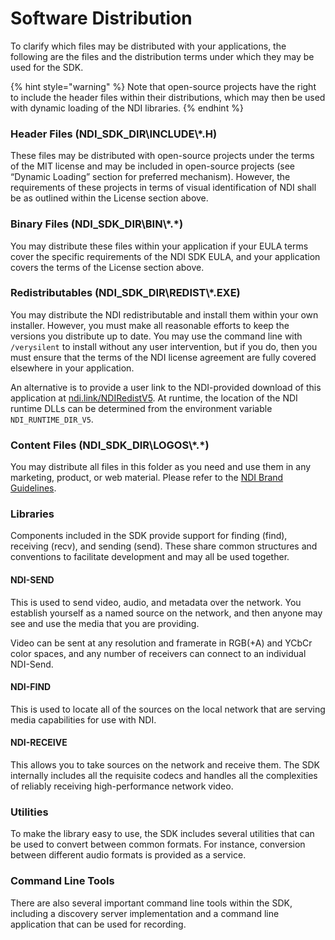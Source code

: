 # Software Distribution

To clarify which files may be distributed with your applications, the following are the files and the distribution terms under which they may be used for the SDK.

{% hint style="warning" %}
Note that open-source projects have the right to include the header files within their distributions, which may then be used with dynamic loading of the NDI libraries.
{% endhint %}

### Header Files (NDI\_SDK\_DIR\INCLUDE\\\*.H)

These files may be distributed with open-source projects under the terms of the MIT license and may be included in open-source projects (see “Dynamic Loading” section for preferred mechanism). However, the requirements of these projects in terms of visual identification of NDI shall be as outlined within the License section above.

### Binary Files (NDI\_SDK\_DIR\BIN\\\*.\*)

You may distribute these files within your application if your EULA terms cover the specific requirements of the NDI SDK EULA, and your application covers the terms of the License section above.

### Redistributables (NDI\_SDK\_DIR\REDIST\\\*.EXE)

You may distribute the NDI redistributable and install them within your own installer. However, you must make all reasonable efforts to keep the versions you distribute up to date. You may use the command line with `/verysilent` to install without any user intervention, but if you do, then you must ensure that the terms of the NDI license agreement are fully covered elsewhere in your application.

An alternative is to provide a user link to the NDI-provided download of this application at [ndi.link/NDIRedistV5](http://ndi.link/NDIRedistV5). At runtime, the location of the NDI runtime DLLs can be determined from the environment variable `NDI_RUNTIME_DIR_V5`.

### Content Files (NDI\_SDK\_DIR\LOGOS\\\*.\*)

You may distribute all files in this folder as you need and use them in any marketing, product, or web material. Please refer to the [NDI Brand Guidelines](https://app.gitbook.com/o/a38gd62OPjDFyE3J0iLo/s/oUOsQw9oPpQ8LFlxOpLI/).

### Libraries

Components included in the SDK provide support for finding (find), receiving (recv), and sending (send). These share common structures and conventions to facilitate development and may all be used together.

#### NDI-SEND

This is used to send video, audio, and metadata over the network. You establish yourself as a named source on the network, and then anyone may see and use the media that you are providing.

Video can be sent at any resolution and framerate in RGB(+A) and YCbCr color spaces, and any number of receivers can connect to an individual NDI-Send.

#### NDI-FIND

This is used to locate all of the sources on the local network that are serving media capabilities for use with NDI.

#### NDI-RECEIVE

This allows you to take sources on the network and receive them. The SDK internally includes all the requisite codecs and handles all the complexities of reliably receiving high-performance network video.

### Utilities

To make the library easy to use, the SDK includes several utilities that can be used to convert between common formats. For instance, conversion between different audio formats is provided as a service.

### Command Line Tools

There are also several important command line tools within the SDK, including a discovery server implementation and a command line application that can be used for recording.

